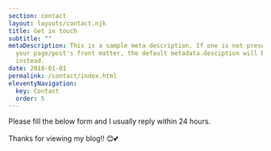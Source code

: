 ```yaml
---
section: contact
layout: layouts/contact.njk
title: Get in touch
subtitle: ""
metaDescription: This is a sample meta description. If one is not present in
  your page/post's front matter, the default metadata.desciption will be used
  instead.
date: 2018-01-01
permalink: /contact/index.html
eleventyNavigation:
  key: Contact
  order: 5
---
```

Please fill the below form and I usually reply within 24 hours.\
\
Thanks for viewing my blog!! 😊💕